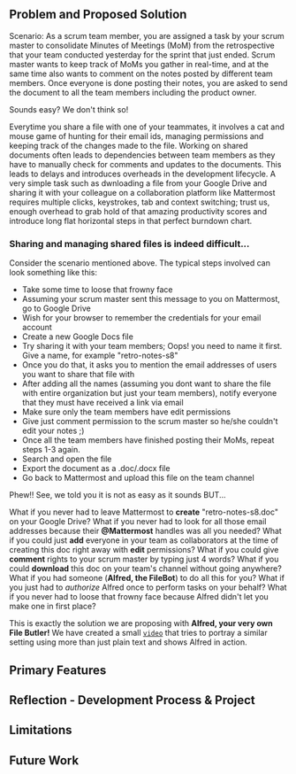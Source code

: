 ## Problem and Proposed Solution

Scenario: As a scrum team member, you are assigned a task by your scrum master to consolidate Minutes of 
Meetings (MoM) from the retrospective that your team conducted yesterday for the sprint that just ended. Scrum master wants to keep track of MoMs you gather in real-time, and at the same time also wants to comment on the notes posted by different team members. Once everyone is done posting their notes, you are asked to send the document to all the team members including the product owner.

Sounds easy? We don't think so!

Everytime you share a file with one of your teammates, it involves a cat and mouse game of hunting for their email ids, 
managing permissions and keeping track of the changes made to the file. Working on shared documents often leads to 
dependencies between team members as they have to manually check for comments and updates to the documents. This leads to 
delays and introduces overheads in the development lifecycle. A very simple task such as dwnloading a file from your Google 
Drive and sharing it with your colleague on a collaboration platform like Mattermost requires multiple clicks, keystrokes, 
tab and context switching; trust us, enough overhead to grab hold of that amazing productivity scores and introduce long flat 
horizontal steps in that perfect burndown chart.

### **Sharing and managing shared files is indeed difficult...**

Consider the scenario mentioned above. The typical steps involved can look something like this:

 - Take some time to loose that frowny face
 - Assuming your scrum master sent this message to you on Mattermost, go to Google Drive
 - Wish for your browser to remember the credentials for your email account
 - Create a new Google Docs file
 - Try sharing it with your team members; Oops! you need to name it first. Give a name, for example "retro-notes-s8"
 - Once you do that, it asks you to mention the email addresses of users you want to share that file with
 - After adding all the names (assuming you dont want to share the file with entire organization but just your team members), 
 notify everyone that they must have received a link via email
 - Make sure only the team members have edit permissions
 - Give just comment permission to the scrum master so he/she couldn't edit your notes ;)
 - Once all the team members have finished posting their MoMs, repeat steps 1-3 again.
 - Search and open the file
 - Export the document as a .doc/.docx file
 - Go back to Mattermost and upload this file on the team channel

Phew!! See, we told you it is not as easy as it sounds BUT...

What if you never had to leave Mattermost to **create** "retro-notes-s8.doc" on your Google Drive? What if you never had to look for 
all those email addresses because their **@Mattermost** handles was all you needed? What if you could just **add** everyone 
in your team as collaborators at the time of creating this doc right away with **edit** permissions? What if you could give **comment**
rights to your scrum master by typing just 4 words? What if you could **download** this doc on your team's channel without going anywhere? What if 
you had someone (**Alfred, the FileBot**) to do all this for you? What if you just had to _authorize_ Alfred once to perform tasks
on your behalf? What if you never had to loose that frowny face because Alfred didn't let you make one in first place?

This is exactly the solution we are proposing with **Alfred, your very own File Butler!** We have created a small [`video`](https://drive.google.com/file/d/1O2kYCTakZoHZc5ZsZX--Qsdbpt-AxwFo/view)
that tries to portray a similar setting using more than just plain text and shows Alfred in action.

## Primary Features



## Reflection - Development Process & Project



## Limitations



## Future Work
